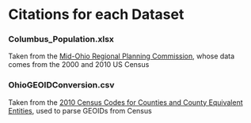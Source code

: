 # Citations for each Dataset

### Columbus_Population.xlsx
Taken from the [Mid-Ohio Regional Planning Commission](https://apps.morpc.org/census2010/#), whose data comes from the 2000 and 2010 US Census

### OhioGEOIDConversion.csv
Taken from the [2010 Census Codes for Counties and County Equivalent Entities](https://www.census.gov/geo/reference/codes/cou.html), used to parse GEOIDs from Census
